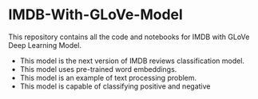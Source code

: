 # IMDB-With-GLoVe-Model
This repository contains all the code and notebooks for IMDB with GLoVe Deep Learning Model.
- This model is the next version of IMDB reviews classification model.
- This model uses pre-trained word embeddings.
- This model is an example of text processing problem.
- This model is capable of classifying positive and negative
